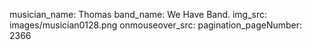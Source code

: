 musician_name: Thomas
band_name: We Have Band.
img_src: images/musician0128.png
onmouseover_src: 
pagination_pageNumber: 2366